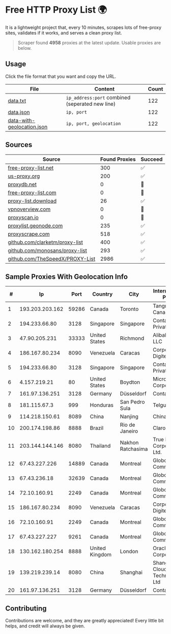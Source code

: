 
# Free HTTP Proxy List 🌍

It is a lightweight project that, every 10 minutes, scrapes lots of free-proxy sites, validates if it works, and serves a clean proxy list.


> Scraper found **4958** proxies at the latest update. Usable proxies are below.

## Usage

Click the file format that you want and copy the URL.


|File|Content|Count|
|----|-------|-----|
|[data.txt](https://raw.githubusercontent.com/themiralay/Proxy-List-World/master/data.txt)|`ip_address:port` combined (seperated new line)|122|
|[data.json](https://raw.githubusercontent.com/themiralay/Proxy-List-World/master/data.json)|`ip, port`|122|
|[data-with-geolocation.json](https://raw.githubusercontent.com/themiralay/Proxy-List-World/master/data-with-geolocation.json)|`ip, port, geolocation`|122|

## Sources

|Source|Found Proxies|Succeed|
|------|-------------|-------|
|[free-proxy-list.net](https://free-proxy-list.net)|300|✅|
|[us-proxy.org](https://www.us-proxy.org)|200|✅|
|[proxydb.net](http://proxydb.net)|0|🚫|
|[free-proxy-list.com](https://free-proxy-list.com/?page=&port=&type%5B%5D=http&type%5B%5D=https&up_time=0&search=Search)|0|🚫|
|[proxy-list.download](https://www.proxy-list.download/HTTP)|26|✅|
|[vpnoverview.com](https://vpnoverview.com/privacy/anonymous-browsing/free-proxy-servers)|0|🚫|
|[proxyscan.io](https://www.proxyscan.io)|0|🚫|
|[proxylist.geonode.com](https://proxylist.geonode.com/api/proxy-list?limit=300&page=1&sort_by=lastChecked&sort_type=desc&protocols=http,https)|235|✅|
|[proxyscrape.com](https://api.proxyscrape.com/v2/?request=displayproxies&protocol=http&timeout=10000&country=all&ssl=all&anonymity=all)|518|✅|
|[github.com/clarketm/proxy-list](https://raw.githubusercontent.com/clarketm/proxy-list/master/proxy-list-raw.txt)|400|✅|
|[github.com/monosans/proxy-list](https://raw.githubusercontent.com/monosans/proxy-list/main/proxies/http.txt)|293|✅|
|[github.com/TheSpeedX/PROXY-List](https://raw.githubusercontent.com/TheSpeedX/PROXY-List/master/http.txt)|2986|✅|


## Sample Proxies With Geolocation Info

|#|Ip|Port|Country|City|Internet Service Provider|
|-|--|----|-------|----|-------------------------|
|1|193.203.203.162|59286|Canada|Toronto|Tangram Canada Inc.|
|2|194.233.66.80|3128|Singapore|Singapore|Contabo Asia Private Limited|
|3|47.90.205.231|33333|United States|Richmond|Alibaba.com LLC|
|4|186.167.80.234|8090|Venezuela|Caracas|Corporacion Digitel C.A|
|5|194.233.66.80|3128|Singapore|Singapore|Contabo Asia Private Limited|
|6|4.157.219.21|80|United States|Boydton|Microsoft Corporation|
|7|161.97.136.251|3128|Germany|Düsseldorf|Contabo GmbH|
|8|181.115.67.3|999|Honduras|San Pedro Sula|Telgua|
|9|114.218.150.61|8089|China|Nanjing|China Telecom|
|10|200.174.198.86|8888|Brazil|Rio de Janeiro|Claro S.A|
|11|203.144.144.146|8080|Thailand|Nakhon Ratchasima|True Internet Corporation CO. Ltd.|
|12|67.43.227.226|14889|Canada|Montreal|GloboTech Communications|
|13|67.43.236.18|32639|Canada|Montreal|GloboTech Communications|
|14|72.10.160.91|2249|Canada|Montreal|GloboTech Communications|
|15|186.167.80.234|8090|Venezuela|Caracas|Corporacion Digitel C.A|
|16|72.10.160.91|2249|Canada|Montreal|GloboTech Communications|
|17|67.43.227.227|9261|Canada|Montreal|GloboTech Communications|
|18|130.162.180.254|8888|United Kingdom|London|Oracle Corporation|
|19|139.219.239.14|8080|China|Shanghai|Shanghai Blue Cloud Technology Co., Ltd|
|20|161.97.136.251|3128|Germany|Düsseldorf|Contabo GmbH|



## Contributing

Contributions are welcome, and they are greatly appreciated! Every
little bit helps, and credit will always be given.

